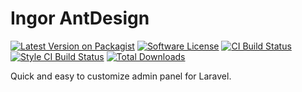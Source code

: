 # Ingor AntDesign

[![Latest Version on Packagist][ico-version]][link-packagist]
[![Software License][ico-license]](LICENSE.md)
[![CI Build Status][ico-ci]][link-ci]
[![Style CI Build Status][ico-style-ci]][link-style-ci]
[![Total Downloads][ico-downloads]][link-downloads]

Quick and easy to customize admin panel for Laravel.

[ico-version]: https://img.shields.io/packagist/v/ingor/ingor-antd?style=flat-square
[ico-license]: https://img.shields.io/badge/license-MIT-brightgreen?style=flat-square
[ico-ci]: https://img.shields.io/travis/ingorlabs/ingor-antd?style=flat-square
[ico-style-ci]: https://github.styleci.io/repos/190876726/shield?style=flat-square
[ico-downloads]: https://img.shields.io/packagist/dt/ingor/ingor-antd?style=flat-square

[link-packagist]: https://packagist.org/packages/ingor/ingor-antd
[link-ci]: https://travis-ci.com/ingorlabs/ingor-antd
[link-style-ci]: https://github.styleci.io/repos/190876726
[link-downloads]: https://packagist.org/packages/ingor/ingor-antd
